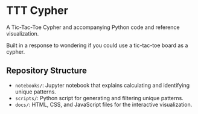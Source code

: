 
# TTT Cypher

A Tic-Tac-Toe Cypher and accompanying Python code and reference visualization.

Built in a response to wondering if you could use a tic-tac-toe board as a cypher. 

## Repository Structure

- `notebooks/`: Jupyter notebook that explains calculating and identifying unique patterns.
- `scripts/`: Python script for generating and filtering unique patterns.
- `docs/`: HTML, CSS, and JavaScript files for the interactive visualization.
